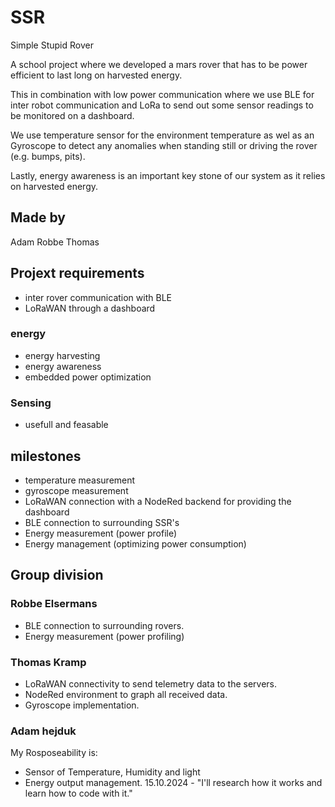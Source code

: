 # SSR
Simple Stupid Rover

A school project where we developed a mars rover that has to be power efficient to last long on harvested energy.

This in combination with low power communication where we use BLE for inter robot communication and LoRa to send out some sensor readings to be monitored on a dashboard.

We use temperature sensor for the environment temperature as wel as an Gyroscope to detect any anomalies when standing still or driving the rover (e.g. bumps, pits).

Lastly, energy awareness is an important key stone of our system as it relies on harvested energy.

## Made by
Adam
Robbe
Thomas

## Projext requirements
- inter rover communication with BLE
- LoRaWAN through a dashboard

### energy
- energy harvesting
- energy awareness
- embedded power optimization

### Sensing
- usefull and feasable

## milestones
- temperature measurement
- gyroscope measurement
- LoRaWAN connection with a NodeRed backend for providing the dashboard
- BLE connection to surrounding SSR's
- Energy measurement (power profile)
- Energy management (optimizing power consumption)

## Group division
### Robbe Elsermans
- BLE connection to surrounding rovers.
- Energy measurement (power profiling)

### Thomas Kramp
- LoRaWAN connectivity to send telemetry data to the servers.
- NodeRed environment to graph all received data.
- Gyroscope implementation.

### Adam hejduk
My Rosposeability is: 
- Sensor of Temperature, Humidity and light
- Energy output management.
15.10.2024 - "I'll research how it works and learn how to code with it." 
